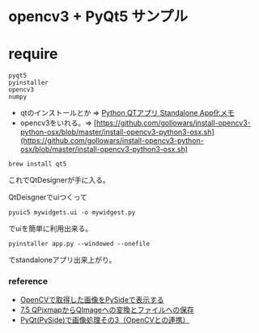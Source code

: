 # opencv3 + PyQt5 サンプル

# require
```
pyqt5
pyinstaller
opencv3
numpy
```

 - qtのインストールとか => [Python QTアプリ Standalone App化メモ](http://qiita.com/gollowars/items/387d5fecd29c26cace99)
 - opencv3をいれる。=> [https://github.com/gollowars/install-opencv3-python-osx/blob/master/install-opencv3-python3-osx.sh](https://github.com/gollowars/install-opencv3-python-osx/blob/master/install-opencv3-python3-osx.sh)

```
brew install qt5
```
これでQtDesignerが手に入る。

QtDeisgnerでuiつくって


```
pyuic5 mywidgets.ui -o mywidgest.py
```
でuiを簡単に利用出来る。

```
pyinstaller app.py --windowed --onefile
```
でstandaloneアプリ出来上がり。


### reference
  - [OpenCVで取得した画像をPySideで表示する](http://code.tiblab.net/python/opencv/pyside_window)
  - [7.5 QPixmapからQImageへの変換とファイルへの保存](http://spica00.style.coocan.jp/qt/qtPrg3_splite/splitt_saveact/prgtoolbox_qt2Prg3spl_sam5.html)
  - [PyQt(PySide)で画像処理その3（OpenCVとの連携）](http://tatabox.hatenablog.com/entry/2014/09/02/185727)